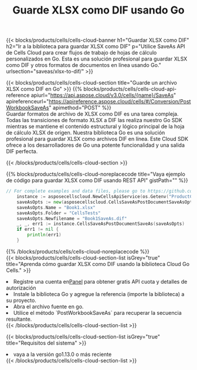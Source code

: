 ﻿---
title:  Guarde XLSX como DIF usando Go
description:  Utilizando Aspose.Cells Cloud SDK para Go para guardar el archivo en formato XLSX como archivo en formato DIF.
kwords: Excel, Save XLSX as DIF, REST, Go
howto: How to save XLSX as DIF using Aspose.Cells Cloud Go library.
---
{{< blocks/products/cells/cells-cloud-banner h1="Guardar XLSX como DIF" h2="Ir a la biblioteca para guardar XLSX como DIF" p="Utilice SaveAs API de Cells Cloud para crear flujos de trabajo de hojas de cálculo personalizados en Go. Esta es una solución profesional para guardar XLSX como DIF y otros formatos de documentos en línea usando Go." urlsection="saveas/xlsx-to-dif/" >}}

{{< blocks/products/cells/cells-cloud-section title="Guarde un archivo XLSX como DIF en Go" >}}
{{% blocks/products/cells/cells-cloud-api-reference apiurl="https://api.aspose.cloud/v3.0/cells/{name}/SaveAs" apireferenceurl="https://apireference.aspose.cloud/cells/#/Conversion/PostWorkbookSaveAs" apimethod="POST" %}}
<br/>
Guardar formatos de archivo de XLSX como DIF es una tarea compleja. Todas las transiciones de formato XLSX a DIF las realiza nuestro Go SDK mientras se mantiene el contenido estructural y lógico principal de la hoja de cálculo XLSX de origen. Nuestra biblioteca Go es una solución profesional para guardar XLSX como archivos DIF en línea. Este Cloud SDK ofrece a los desarrolladores de Go una potente funcionalidad y una salida DIF perfecta.

{{< /blocks/products/cells/cells-cloud-section >}}

{{% blocks/products/cells/cells-cloud-noreplacecode title="Vaya ejemplo de código para guardar XLSX como DIF usando REST API" gistPath="" %}}
  
```go
// For complete examples and data files, please go to https://github.com/aspose-cells-cloud/aspose-cells-cloud-go/
    instance := asposecellscloud.NewCellsApiService(os.Getenv("ProductClientId"), os.Getenv("ProductClientSecret"))
    saveAsOpts := new(asposecellscloud.CellsSaveAsPostDocumentSaveAsOpts)
    saveAsOpts.Name = "Book1.xlsx"
    saveAsOpts.Folder = "CellsTests"
    saveAsOpts.Newfilename = "Book1SaveAs.dif"
    _, _, err1 := instance.CellsSaveAsPostDocumentSaveAs(saveAsOpts)
    if err1 != nil {
	    println(err1)
    }
```
  
{{% /blocks/products/cells/cells-cloud-noreplacecode %}}
<br/>
{{< blocks/products/cells/cells-cloud-section-list isGrey="true" title="Aprenda cómo guardar XLSX como DIF usando la biblioteca Cloud Go Cells." >}}
<li> Registre una cuenta en<a href="https://dashboard.aspose.cloud/">Panel</a> para obtener gratis API cuota y detalles de autorización</li>
<li>Instale la biblioteca Go y agregue la referencia (importe la biblioteca) a su proyecto.</li>
<li>Abra el archivo fuente en go.</li>
<li>Utilice el método `PostWorkbookSaveAs` para recuperar la secuencia resultante.</li>
{{< /blocks/products/cells/cells-cloud-section-list >}}

{{< blocks/products/cells/cells-cloud-section-list isGrey="true" title="Requisitos del sistema" >}}
<li>vaya a la versión go1.13.0 o más reciente</li>
{{< /blocks/products/cells/cells-cloud-section-list >}}
